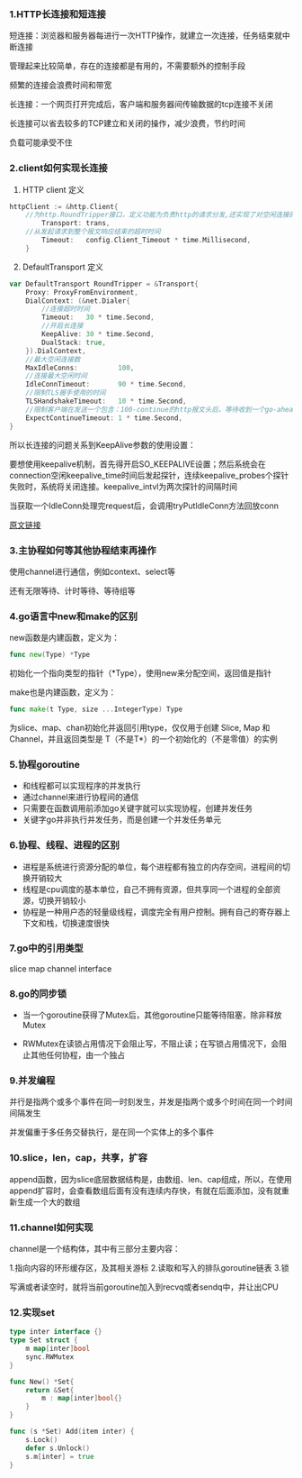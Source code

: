 ### 1.HTTP长连接和短连接

短连接：浏览器和服务器每进行一次HTTP操作，就建立一次连接，任务结束就中断连接

管理起来比较简单，存在的连接都是有用的，不需要额外的控制手段

频繁的连接会浪费时间和带宽

长连接：一个网页打开完成后，客户端和服务器间传输数据的tcp连接不关闭

长连接可以省去较多的TCP建立和关闭的操作，减少浪费，节约时间

负载可能承受不住



### 2.client如何实现长连接

1. HTTP client 定义

```go
httpClient := &http.Client{
    //为http.RoundTripper接口，定义功能为负责http的请求分发,还实现了对空闲连接的管理
		Transport: trans,
    //从发起请求到整个报文响应结束的超时时间
		Timeout:   config.Client_Timeout * time.Millisecond,
	}
```

2. DefaultTransport 定义

```go
var DefaultTransport RoundTripper = &Transport{
	Proxy: ProxyFromEnvironment,
	DialContext: (&net.Dialer{
        //连接超时时间
		Timeout:   30 * time.Second,
        //开启长连接
		KeepAlive: 30 * time.Second,
		DualStack: true,
	}).DialContext,
    //最大空闲连接数
	MaxIdleConns:          100,
    //连接最大空闲时间
	IdleConnTimeout:       90 * time.Second,
    //限制TLS握手使用的时间
	TLSHandshakeTimeout:   10 * time.Second,
    //限制客户端在发送一个包含：100-continue的http报文头后，等待收到一个go-ahead响应报文所用的时间
	ExpectContinueTimeout: 1 * time.Second,
}
```

所以长连接的问题关系到KeepAlive参数的使用设置：

​		要想使用keepalive机制，首先得开启SO_KEEPALIVE设置；然后系统会在connection空闲keepalive_time时间后发起探针，连续keepalive_probes个探针失败时，系统将关闭连接。keepalive_intvl为两次探针的间隔时间

​        当获取一个IdleConn处理完request后，会调用tryPutIdleConn方法回放conn

[原文链接](https://blog.csdn.net/kdpujie/article/details/73177179)



### 3.主协程如何等其他协程结束再操作

使用channel进行通信，例如context、select等

还有无限等待、计时等待、等待组等



### 4.go语言中new和make的区别

new函数是内建函数，定义为：

```go
func new(Type) *Type
```

初始化一个指向类型的指针（*Type），使用new来分配空间，返回值是指针



make也是内建函数，定义为：

```go
func make(t Type, size ...IntegerType) Type
```

为slice、map、chan初始化并返回引用type，仅仅用于创建 Slice, Map 和 Channel，并且返回类型是 T（不是T*）的一个初始化的（不是零值）的实例



### 5.协程goroutine

* 和线程都可以实现程序的并发执行
* 通过channel来进行协程间的通信
* 只需要在函数调用前添加go关键字就可以实现协程，创建并发任务
* 关键字go并非执行并发任务，而是创建一个并发任务单元



### 6.协程、线程、进程的区别

* 进程是系统进行资源分配的单位，每个进程都有独立的内存空间，进程间的切换开销较大
* 线程是cpu调度的基本单位，自己不拥有资源，但共享同一个进程的全部资源，切换开销较小
* 协程是一种用户态的轻量级线程，调度完全有用户控制。拥有自己的寄存器上下文和栈，切换速度很快



### 7.go中的引用类型

slice	map	channel	interface



### 8.go的同步锁

* 当一个goroutine获得了Mutex后，其他goroutine只能等待阻塞，除非释放Mutex

* RWMutex在读锁占用情况下会阻止写，不阻止读；在写锁占用情况下，会阻止其他任何协程，由一个独占

  

### 9.并发编程

并行是指两个或多个事件在同一时刻发生，并发是指两个或多个时间在同一个时间间隔发生

并发偏重于多任务交替执行，是在同一个实体上的多个事件



### 10.slice，len，cap，共享，扩容

append函数，因为slice底层数据结构是，由数组、len、cap组成，所以，在使用append扩容时，会查看数组后面有没有连续内存快，有就在后面添加，没有就重新生成一个大的数组



### 11.channel如何实现

channel是一个结构体，其中有三部分主要内容：

1.指向内容的环形缓存区，及其相关游标	2.读取和写入的排队goroutine链表	3.锁

写满或者读空时，就将当前goroutine加入到recvq或者sendq中，并让出CPU



### 12.实现set

```go
type inter interface {}
type Set struct {
    m map[inter]bool
    sync.RWMutex
}

func New() *Set{
    return &Set{
        m : map[inter]bool{}
    }
}

func (s *Set) Add(item inter) {
    s.Lock()
    defer s.Unlock()
    s.m[inter] = true
}
```

































